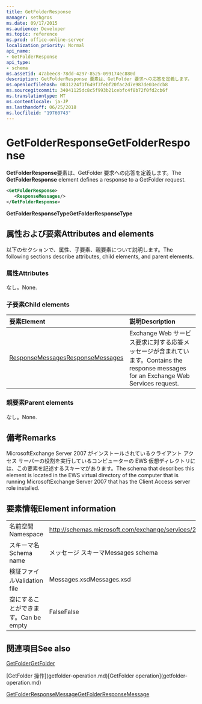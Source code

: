 ```yaml
---
title: GetFolderResponse
manager: sethgros
ms.date: 09/17/2015
ms.audience: Developer
ms.topic: reference
ms.prod: office-online-server
localization_priority: Normal
api_name:
- GetFolderResponse
api_type:
- schema
ms.assetid: 47abeec8-78dd-4297-8525-099174ec880d
description: GetFolderResponse 要素は、GetFolder 要求への応答を定義します。
ms.openlocfilehash: 0831224f1f649f3febf20fac2d7e987de03edcb8
ms.sourcegitcommit: 34041125dc8c5f993b21cebfc4f8b72f0fd2cb6f
ms.translationtype: MT
ms.contentlocale: ja-JP
ms.lasthandoff: 06/25/2018
ms.locfileid: "19760743"
---
```

# <a name="getfolderresponse"></a><span data-ttu-id="25961-103">GetFolderResponse</span><span class="sxs-lookup"><span data-stu-id="25961-103">GetFolderResponse</span></span>

<span data-ttu-id="25961-104">**GetFolderResponse**要素は、GetFolder 要求への応答を定義します。</span><span class="sxs-lookup"><span data-stu-id="25961-104">The **GetFolderResponse** element defines a response to a GetFolder request.</span></span> 
  
```xml
<GetFolderResponse>
   <ResponseMessages/>
</GetFolderResponse>
```

 <span data-ttu-id="25961-105">**GetFolderResponseType**</span><span class="sxs-lookup"><span data-stu-id="25961-105">**GetFolderResponseType**</span></span>
## <a name="attributes-and-elements"></a><span data-ttu-id="25961-106">属性および要素</span><span class="sxs-lookup"><span data-stu-id="25961-106">Attributes and elements</span></span>

<span data-ttu-id="25961-107">以下のセクションで、属性、子要素、親要素について説明します。</span><span class="sxs-lookup"><span data-stu-id="25961-107">The following sections describe attributes, child elements, and parent elements.</span></span>
  
### <a name="attributes"></a><span data-ttu-id="25961-108">属性</span><span class="sxs-lookup"><span data-stu-id="25961-108">Attributes</span></span>

<span data-ttu-id="25961-109">なし。</span><span class="sxs-lookup"><span data-stu-id="25961-109">None.</span></span>
  
### <a name="child-elements"></a><span data-ttu-id="25961-110">子要素</span><span class="sxs-lookup"><span data-stu-id="25961-110">Child elements</span></span>

|<span data-ttu-id="25961-111">**要素**</span><span class="sxs-lookup"><span data-stu-id="25961-111">**Element**</span></span>|<span data-ttu-id="25961-112">**説明**</span><span class="sxs-lookup"><span data-stu-id="25961-112">**Description**</span></span>|
|:-----|:-----|
|[<span data-ttu-id="25961-113">ResponseMessages</span><span class="sxs-lookup"><span data-stu-id="25961-113">ResponseMessages</span></span>](responsemessages.md) <br/> |<span data-ttu-id="25961-114">Exchange Web サービス要求に対する応答メッセージが含まれています。</span><span class="sxs-lookup"><span data-stu-id="25961-114">Contains the response messages for an Exchange Web Services request.</span></span>  <br/> |
   
### <a name="parent-elements"></a><span data-ttu-id="25961-115">親要素</span><span class="sxs-lookup"><span data-stu-id="25961-115">Parent elements</span></span>

<span data-ttu-id="25961-116">なし。</span><span class="sxs-lookup"><span data-stu-id="25961-116">None.</span></span>
  
## <a name="remarks"></a><span data-ttu-id="25961-117">備考</span><span class="sxs-lookup"><span data-stu-id="25961-117">Remarks</span></span>

<span data-ttu-id="25961-118">MicrosoftExchange Server 2007 がインストールされているクライアント アクセス サーバーの役割を実行しているコンピューターの EWS 仮想ディレクトリには、この要素を記述するスキーマがあります。</span><span class="sxs-lookup"><span data-stu-id="25961-118">The schema that describes this element is located in the EWS virtual directory of the computer that is running MicrosoftExchange Server 2007 that has the Client Access server role installed.</span></span>
  
## <a name="element-information"></a><span data-ttu-id="25961-119">要素情報</span><span class="sxs-lookup"><span data-stu-id="25961-119">Element information</span></span>

|||
|:-----|:-----|
|<span data-ttu-id="25961-120">名前空間</span><span class="sxs-lookup"><span data-stu-id="25961-120">Namespace</span></span>  <br/> |http://schemas.microsoft.com/exchange/services/2006/messages  <br/> |
|<span data-ttu-id="25961-121">スキーマ名</span><span class="sxs-lookup"><span data-stu-id="25961-121">Schema name</span></span>  <br/> |<span data-ttu-id="25961-122">メッセージ スキーマ</span><span class="sxs-lookup"><span data-stu-id="25961-122">Messages schema</span></span>  <br/> |
|<span data-ttu-id="25961-123">検証ファイル</span><span class="sxs-lookup"><span data-stu-id="25961-123">Validation file</span></span>  <br/> |<span data-ttu-id="25961-124">Messages.xsd</span><span class="sxs-lookup"><span data-stu-id="25961-124">Messages.xsd</span></span>  <br/> |
|<span data-ttu-id="25961-125">空にすることができます。</span><span class="sxs-lookup"><span data-stu-id="25961-125">Can be empty</span></span>  <br/> |<span data-ttu-id="25961-126">False</span><span class="sxs-lookup"><span data-stu-id="25961-126">False</span></span>  <br/> |
   
## <a name="see-also"></a><span data-ttu-id="25961-127">関連項目</span><span class="sxs-lookup"><span data-stu-id="25961-127">See also</span></span>



[<span data-ttu-id="25961-128">GetFolder</span><span class="sxs-lookup"><span data-stu-id="25961-128">GetFolder</span></span>](getfolder.md)
  
<span data-ttu-id="25961-129">
  [GetFolder 操作](getfolder-operation.md)</span><span class="sxs-lookup"><span data-stu-id="25961-129">[GetFolder operation](getfolder-operation.md)</span></span>
  
[<span data-ttu-id="25961-130">GetFolderResponseMessage</span><span class="sxs-lookup"><span data-stu-id="25961-130">GetFolderResponseMessage</span></span>](getfolderresponsemessage.md)

